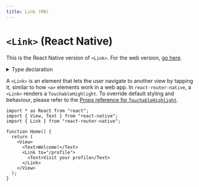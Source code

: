 ```yaml
---
title: Link (RN)
---
```


# `<Link>` (React Native)

<docs-info>This is the React Native version of `<Link>`. For the web version, [go here][link].</docs-info>

<details>
  <summary>Type declaration</summary>

```tsx
declare function Link(props: LinkProps): React.ReactElement;

interface LinkProps extends TouchableHighlightProps {
  children?: React.ReactNode;
  onPress?(event: GestureResponderEvent): void;
  replace?: boolean;
  state?: any;
  to: To;
}
```

</details>

A `<Link>` is an element that lets the user navigate to another view by tapping it, similar to how `<a>` elements work in a web app. In `react-router-native`, a `<Link>` renders a `TouchableHighlight`. To override default styling and behaviour, please refer to the [Props reference for `TouchableHighlight`](https://reactnative.dev/docs/touchablehighlight#props).

```tsx
import * as React from "react";
import { View, Text } from "react-native";
import { Link } from "react-router-native";

function Home() {
  return (
    <View>
      <Text>Welcome!</Text>
      <Link to="/profile">
        <Text>Visit your profile</Text>
      </Link>
    </View>
  );
}
```

[link]: ./link.md
